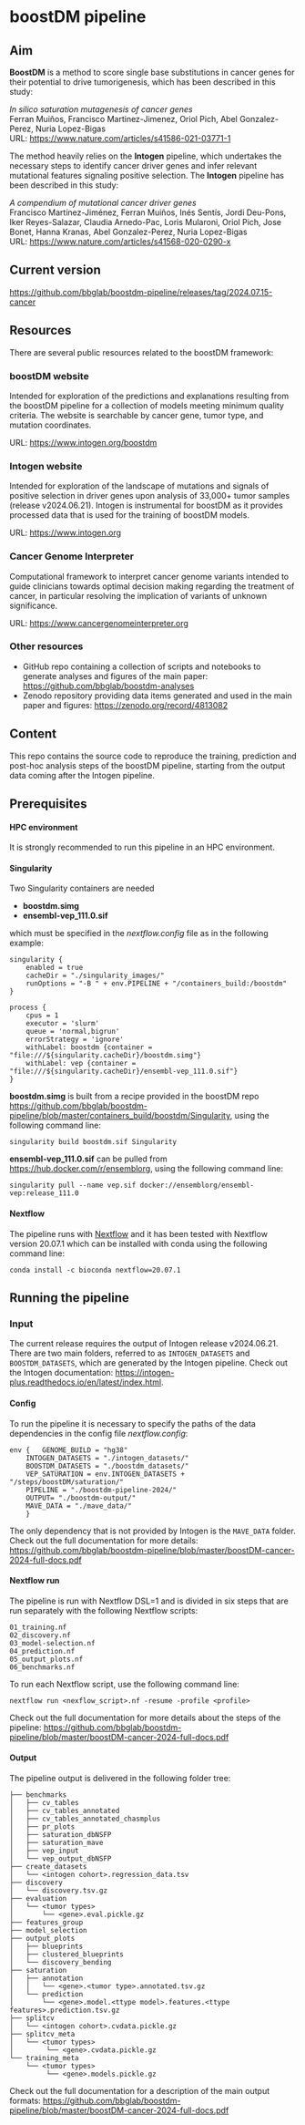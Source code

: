 # boostDM pipeline

## Aim

**BoostDM** is a method to score single base substitutions in cancer genes for their potential to drive tumorigenesis, which has been described in this study:

*In silico saturation mutagenesis of cancer genes*  
Ferran Muiños, Francisco Martinez-Jimenez, Oriol Pich, Abel Gonzalez-Perez, Nuria Lopez-Bigas    
URL: https://www.nature.com/articles/s41586-021-03771-1

The method heavily relies on the **Intogen** pipeline, which undertakes the necessary steps to identify cancer driver genes and infer relevant mutational features signaling positive selection. The **Intogen** pipeline has been described in this study:

*A compendium of mutational cancer driver genes*  
Francisco Martínez-Jiménez, Ferran Muiños, Inés Sentís, Jordi Deu-Pons, Iker Reyes-Salazar, Claudia Arnedo-Pac, Loris Mularoni, Oriol Pich, Jose Bonet, Hanna Kranas, Abel Gonzalez-Perez, Nuria Lopez-Bigas  
URL: https://www.nature.com/articles/s41568-020-0290-x

## Current version

https://github.com/bbglab/boostdm-pipeline/releases/tag/2024.07.15-cancer

## Resources

There are several public resources related to the boostDM framework:

### boostDM website
Intended for exploration of the predictions and explanations resulting from the boostDM pipeline for a collection of models meeting minimum quality criteria. The website is searchable by cancer gene, tumor type, and mutation coordinates.

URL: https://www.intogen.org/boostdm

### Intogen website
Intended for exploration of the landscape of mutations and signals of positive selection in driver genes upon analysis of 33,000+ tumor samples (release v2024.06.21). Intogen is instrumental for boostDM as it provides processed data that is used for the training of boostDM models.

URL: https://www.intogen.org

### Cancer Genome Interpreter
Computational framework to interpret cancer genome variants intended to guide clinicians towards optimal decision making regarding the treatment of cancer, in particular resolving the implication of variants of unknown significance.

URL: https://www.cancergenomeinterpreter.org

### Other resources
* GitHub repo containing a collection of scripts and notebooks to generate analyses and figures of the main paper: https://github.com/bbglab/boostdm-analyses
* Zenodo repository providing data items generated and used in the main paper and figures: https://zenodo.org/record/4813082


## Content
This repo contains the source code to reproduce the training, prediction and post-hoc analysis steps of the boostDM pipeline, starting from the output data coming after the Intogen pipeline.

## Prerequisites

#### HPC environment

It is strongly recommended to run this pipeline in an HPC environment.

#### Singularity

Two Singularity containers are needed

* **boostdm.simg** 
* **ensembl-vep_111.0.sif** 

which must be specified in the *nextflow.config* file as in the following example:

```
singularity {
    enabled = true
    cacheDir = "./singularity_images/"
    runOptions = "-B " + env.PIPELINE + "/containers_build:/boostdm"
}

process {
    cpus = 1
    executor = 'slurm'
    queue = 'normal,bigrun'
    errorStrategy = 'ignore'
    withLabel: boostdm {container = "file:///${singularity.cacheDir}/boostdm.simg"}
    withLabel: vep {container = "file:///${singularity.cacheDir}/ensembl-vep_111.0.sif"}
}
```

**boostdm.simg** is built from a recipe provided in the boostDM repo https://github.com/bbglab/boostdm-pipeline/blob/master/containers_build/boostdm/Singularity, using the following command line:

```
singularity build boostdm.sif Singularity
```

**ensembl-vep_111.0.sif** can be pulled from https://hub.docker.com/r/ensemblorg, using the following command line:

```
singularity pull --name vep.sif docker://ensemblorg/ensembl-vep:release_111.0
```

#### Nextflow

The pipeline runs with [Nextflow](https://www.nextflow.io/) and it has been tested with Nextflow version 20.07.1 which can be installed with conda using the following command line:
```
conda install -c bioconda nextflow=20.07.1
```

## Running the pipeline

### Input

The current release requires the output of Intogen release v2024.06.21. There are two main folders, referred to as ```INTOGEN_DATASETS``` and ```BOOSTDM_DATASETS```, which are generated by the Intogen pipeline. Check out the Intogen documentation: https://intogen-plus.readthedocs.io/en/latest/index.html.

#### Config

To run the pipeline it is necessary to specify the paths of the data dependencies in the config file *nextflow.config*:

```
env {	GENOME_BUILD = "hg38"
	INTOGEN_DATASETS = "./intogen_datasets/"
	BOOSTDM_DATASETS = "./boostdm_datasets/"
	VEP_SATURATION = env.INTOGEN_DATASETS + "/steps/boostDM/saturation/"
	PIPELINE = "./boostdm-pipeline-2024/"
	OUTPUT= "./boostdm-output/"
	MAVE_DATA = "./mave_data/"
    }
```

The only dependency that is not provided by Intogen is the ```MAVE_DATA``` folder. Check out the full documentation for more details: https://github.com/bbglab/boostdm-pipeline/blob/master/boostDM-cancer-2024-full-docs.pdf


#### Nextflow run

The pipeline is run with Nextflow DSL=1 and is divided in six steps that are run separately with the following Nextflow scripts:

```
01_training.nf
02_discovery.nf
03_model-selection.nf
04_prediction.nf
05_output_plots.nf
06_benchmarks.nf
```

To run each Nextflow script, use the following command line:
```
nextflow run <nexflow_script>.nf -resume -profile <profile>
```

Check out the full documentation for more details about the steps of the pipeline: https://github.com/bbglab/boostdm-pipeline/blob/master/boostDM-cancer-2024-full-docs.pdf


#### Output

The pipeline output is delivered in the following folder tree:

```
├── benchmarks
│   ├── cv_tables
│   ├── cv_tables_annotated
│   ├── cv_tables_annotated_chasmplus
│   ├── pr_plots
│   ├── saturation_dbNSFP
│   ├── saturation_mave
│   ├── vep_input
│   └── vep_output_dbNSFP
├── create_datasets
│   └── <intogen cohort>.regression_data.tsv
├── discovery
│   └── discovery.tsv.gz
├── evaluation
│   └── <tumor types>
│       └── <gene>.eval.pickle.gz
├── features_group
├── model_selection
├── output_plots
│   ├── blueprints
│   ├── clustered_blueprints
│   └── discovery_bending
├── saturation
│   ├── annotation
│   │   └── <gene>.<tumor type>.annotated.tsv.gz
│   └── prediction
│       └── <gene>.model.<ttype model>.features.<ttype features>.prediction.tsv.gz
├── splitcv
│   └── <intogen cohort>.cvdata.pickle.gz
├── splitcv_meta
│   └── <tumor types>
│        └── <gene>.cvdata.pickle.gz
└── training_meta
    └── <tumor types>
         └── <gene>.models.pickle.gz
```

Check out the full documentation for a description of the main output formats: https://github.com/bbglab/boostdm-pipeline/blob/master/boostDM-cancer-2024-full-docs.pdf
